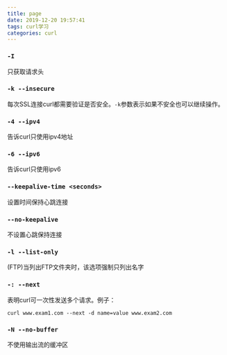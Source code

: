 ```yaml
---
title: page
date: 2019-12-20 19:57:41
tags: curl学习
categories: curl
---
```

### `-I`

只获取请求头

### `-k --insecure`

每次SSL连接curl都需要验证是否安全。`-k`参数表示如果不安全也可以继续操作。

### `-4 --ipv4`

告诉curl只使用ipv4地址

### `-6 --ipv6`

告诉curl只使用ipv6

### `--keepalive-time <seconds>`

设置时间保持心跳连接

### `--no-keepalive`

不设置心跳保持连接

### `-l --list-only`

(FTP)当列出FTP文件夹时，该选项强制只列出名字

### `-: --next`

表明curl可一次性发送多个请求。例子：
```
curl www.exam1.com --next -d name=value www.exam2.com
```

### `-N --no-buffer`

不使用输出流的缓冲区